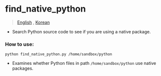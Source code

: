 # find_native_python

> [English](README.md) , [Korean](README.ko.md)

- Search Python source code to see if you are using a native package.

 ### How to use:

```
python find_native_python.py /home/sandbox/python
```

- Examines whether Python files in path `/home/sandbox/python` use native packages.


